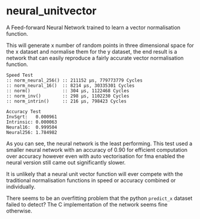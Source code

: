 # neural_unitvector
A Feed-forward Neural Network trained to learn a vector normalisation function.

This will generate x number of random points in three dimensional space for the x dataset and normalise them for the y dataset, the end result is a network that can easily reproduce a fairly accurate vector normalisation function.

```
Speed Test
:: norm_neural_256() :: 211152 μs, 779773779 Cycles
:: norm_neural_16()  :: 8214 μs, 30335301 Cycles
:: norm()            :: 304 μs, 1122468 Cycles
:: norm_inv()        :: 298 μs, 1102230 Cycles
:: norm_intrin()     :: 216 μs, 798423 Cycles

Accuracy Test
InvSqrt:   0.000961
Intrinsic: 0.000063
Neural16:  0.999504
Neural256: 1.784982
```

As you can see, the neural network is the least performing. This test used a smaller neural network with an accuracy of 0.90 for efficient computation over accuracy however even with auto vectorisation for fma enabled the neural version still came out significantly slower.

It is unlikely that a neural unit vector function will ever compete with the traditional normalisation functions in speed or accuracy combined or individually.

There seems to be an overfitting problem that the python `predict_x` dataset failed to detect? The C implementation of the network seems fine otherwise.

